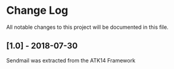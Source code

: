 # Change Log

All notable changes to this project will be documented in this file.

## [1.0] - 2018-07-30

Sendmail was extracted from the ATK14 Framework
